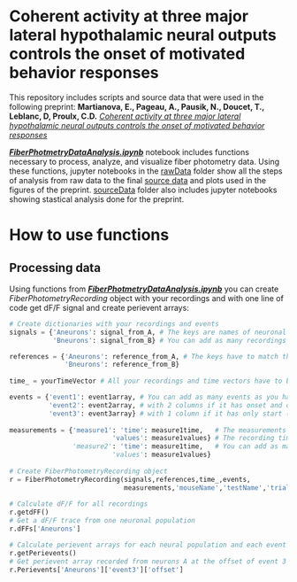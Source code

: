 # Coherent activity at three major lateral hypothalamic neural outputs controls the onset of motivated behavior responses

This repository includes scripts and source data that were used in the following preprint: 
__Martianova, E., Pageau, A., Pausik, N., Doucet, T., Leblanc, D, Proulx, C.D.__ [_Coherent activity at three major lateral hypothalamic neural outputs controls the onset of motivated behavior responses_](https://www.biorxiv.org/content/10.1101/2021.04.28.441785v1)

[___FiberPhotmetryDataAnalysis.ipynb___](./FiberPhotometryDataAnalysis.ipynb) notebook includes functions necessary to process, analyze, and visualize fiber photometry data. Using these functions, jupyter notebooks in the [rawData](./rawData) folder show all the steps of analysis from raw data to the final [source data](./sourceData) and plots used in the figures of the preprint. [sourceData](./sourceData) folder also includes jupyter notebooks showing stastical analysis done for the preprint.

# How to use functions

## Processing data
Using functions from [___FiberPhotmetryDataAnalysis.ipynb___](./FiberPhotometryDataAnalysis.ipynb) you can create _FiberPhotometryRecording_ object with your recordings and with one line of code get dF/F signal and create perievent arrays:

```python
# Create dictionaries with your recordings and events
signals = {'Aneurons': signal_from_A, # The keys are names of neuronal populations, values are vectors of intensity.
           'Bneurons': signal_from_B} # You can add as many recordings as you have from the same animal.

references = {'Aneurons': reference_from_A, # The keys have to match the one in the signals.
              'Bneurons': reference_from_B}
              
time_ = yourTimeVector # All your recordings and time vectors have to be the same length.

events = {'event1': event1array, # You can add as many events as you have. Each event is a 2D array,
          'event2': event2array, # with 2 columns if it has onset and offset (e.g. consumption, immobility bouts),
          'event3': event3array} # with 1 column if it has only start (e.g. air puff, foot shock).
          
measurements = {'measure1': 'time': measure1time,   # The measurements can be for example speed or freezing score.
                          'values': measure1values} # The recording time of the measurements can be not the same as fiber photometry
                'measure2': 'time': measure1time,   # You can add as many measures as you have.
                          'values': measure1values} 
                          
# Create FiberPhotometryRecording object
r = FiberPhotometryRecording(signals,references,time_,events,
                             measurements,'mouseName','testName','trialNumber')
                             
# Calculate dF/F for all recordings
r.getdFF()
# Get a dF/F trace from one neuronal population
r.dFFs['Aneurons']

# Calculate perievent arrays for each neural population and each event
r.getPerievents()
# Get perievent array recorded from neurons A at the offset of event 3
r.Perievents['Aneurons']['event3']['offset']
```

